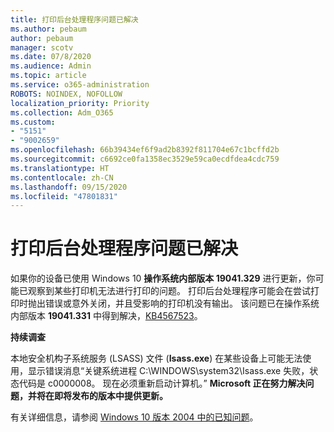 ```yaml
---
title: 打印后台处理程序问题已解决
ms.author: pebaum
author: pebaum
manager: scotv
ms.date: 07/8/2020
ms.audience: Admin
ms.topic: article
ms.service: o365-administration
ROBOTS: NOINDEX, NOFOLLOW
localization_priority: Priority
ms.collection: Adm_O365
ms.custom:
- "5151"
- "9002659"
ms.openlocfilehash: 66b39434ef6f9ad2b8392f811704e67c1bcffd2b
ms.sourcegitcommit: c6692ce0fa1358ec3529e59ca0ecdfdea4cdc759
ms.translationtype: HT
ms.contentlocale: zh-CN
ms.lasthandoff: 09/15/2020
ms.locfileid: "47801831"
---
```

# <a name="print-spooler-issue-is-resolved"></a>打印后台处理程序问题已解决

如果你的设备已使用 Windows 10 **操作系统内部版本 19041.329** 进行更新，你可能已观察到某些打印机无法进行打印的问题。 打印后台处理程序可能会在尝试打印时抛出错误或意外关闭，并且受影响的打印机没有输出。 该问题已在操作系统内部版本 **19041.331** 中得到解决，[KB4567523](https://support.microsoft.com/help/4567523/windows-10-update-kb4567523)。  

**持续调查**

本地安全机构子系统服务 (LSASS) 文件 (**Isass.exe**) 在某些设备上可能无法使用，显示错误消息“关键系统进程 C:\WINDOWS\system32\Isass.exe 失败，状态代码是 c0000008。 现在必须重新启动计算机。”  **Microsoft 正在努力解决问题，并将在即将发布的版本中提供更新。**

有关详细信息，请参阅 [Windows 10 版本 2004 中的已知问题](https://docs.microsoft.com/windows/release-information/status-windows-10-2004#442msgdesc)。